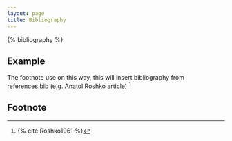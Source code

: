 ```yaml
---
layout: page
title: Bibliography
---
```


{% bibliography %}

## Example
The footnote use on this way, this will insert bibliography from references.bib (e.g. Anatol Roshko article) [^fn1]

## Footnote
[^fn1]: {% cite Roshko1961 %}